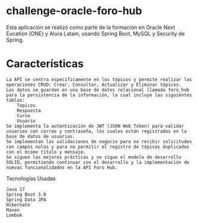 # challenge-oracle-foro-hub
Esta aplicación se realizó como parte de la formación en Oracle Next Eucation (ONE) y Alura Latam, usando Spring Boot, MySQL y Security de Spring.

# Características

    La API se centra específicamente en los tópicos y permite realizar las operaciones CRUD: Crear, Consultar, Actualizar y Eliminar tópicos.
    Los datos se guardan en una base de datos relacional llamada foro_hub para la persistencia de la información, la cual incluye las siguientes tablas:
        Topicos
        Respuesta
        Curso
        Usuario
    Se implementa la autenticación de JWT (JSON Web Token) para validar usuarios con correo y contraseña, los cuales están registrados en la base de datos de usuarios.
    Se implementan las validaciones de negocio para no recibir solicitudes con campos nulos y para no permitir el registro de tópicos duplicados con el mismo título y mensaje.
    Se siguen las mejores prácticas y se sigue el modelo de desarrollo SOLID, permitiendo continuar con el desarrollo y la implementación de nuevas funcionalidades en la API Foro Hub.

Tecnologías Usadas

    Java 17
    Spring Boot 3.0
    Spring Data JPA
    Hibernate
    Maven
    Lombok
